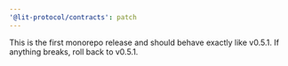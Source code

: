 ```yaml
---
'@lit-protocol/contracts': patch
---
```


This is the first monorepo release and should behave exactly like v0.5.1. If anything breaks, roll back to v0.5.1.
